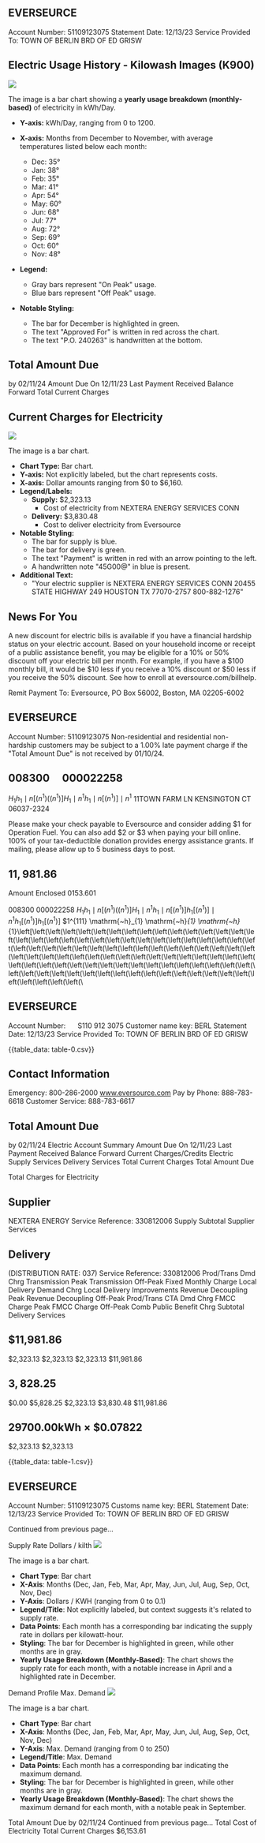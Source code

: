 ## EVERSEURCE

Account Number: 51109123075
Statement Date: 12/13/23
Service Provided To:
TOWN OF BERLIN BRD OF ED GRISW

## Electric Usage History - Kilowash Images (K900)

![](images/img-0.jpeg)

The image is a bar chart showing a **yearly usage breakdown (monthly-based)** of electricity in kWh/Day. 

- **Y-axis:** kWh/Day, ranging from 0 to 1200.
- **X-axis:** Months from December to November, with average temperatures listed below each month:
  - Dec: 35°
  - Jan: 38°
  - Feb: 35°
  - Mar: 41°
  - Apr: 54°
  - May: 60°
  - Jun: 68°
  - Jul: 77°
  - Aug: 72°
  - Sep: 69°
  - Oct: 60°
  - Nov: 48°

- **Legend:**
  - Gray bars represent "On Peak" usage.
  - Blue bars represent "Off Peak" usage.

- **Notable Styling:**
  - The bar for December is highlighted in green.
  - The text "Approved For" is written in red across the chart.
  - The text "P.O. 240263" is handwritten at the bottom.

## Total Amount Due

by 02/11/24
Amount Due On 12/11/23
Last Payment Received
Balance Forward
Total Current Charges

## Current Charges for Electricity

![](images/img-1.jpeg)

The image is a bar chart.

- **Chart Type:** Bar chart.
- **Y-axis:** Not explicitly labeled, but the chart represents costs.
- **X-axis:** Dollar amounts ranging from $0 to $6,160.
- **Legend/Labels:**
  - **Supply:** $2,323.13
    - Cost of electricity from NEXTERA ENERGY SERVICES CONN
  - **Delivery:** $3,830.48
    - Cost to deliver electricity from Eversource
- **Notable Styling:**
  - The bar for supply is blue.
  - The bar for delivery is green.
  - The text "Payment" is written in red with an arrow pointing to the left.
  - A handwritten note "45G00@" in blue is present.
- **Additional Text:**
  - "Your electric supplier is NEXTERA ENERGY SERVICES CONN 20455 STATE HIGHWAY 249 HOUSTON TX 77070-2757 800-882-1276"

## News For You

A new discount for electric bills is available if you have a financial hardship status on your electric account. Based on your household income or receipt of a public assistance benefit, you may be eligible for a 10\% or 50\% discount off your electric bill per month. For example, if you have a $\$ 100$ monthly bill, it would be $\$ 10$ less if you receive a $10 \%$ discount or $\$ 50$ less if you receive the $50 \%$ discount. See how to enroll at eversource.com/billhelp.

Remit Payment To: Eversource, PO Box 56002, Boston, MA 02205-6002

## EVERSEURCE

Account Number: 51109123075
Non-residential and residential non-hardship customers may be subject to a 1.00\% late payment charge if the "Total Amount Due" is not received by 01/10/24.

## $008300 \quad 000022258$

$H_{1} h_{1} \mid n\left[\left(n^{1}\right)\left(\left(n^{1}\right)\right] H_{1} \mid n^{1} h_{1} \mid n\left[\left(n^{1}\right)\right] \mid n^{1}\right.$
$11 \mathrm{TOWN}$ FARM LN
KENSINGTON CT 06037-2324

Please make your check payable to Eversource and consider adding $\$ 1$ for Operation Fuel.
You can also add $\$ 2$ or $\$ 3$ when paying your bill online. $100 \%$ of your tax-deductible donation provides energy assistance grants. If mailing, please allow up to 5 business days to post.

## $11,981.86$

Amount Enclosed
$0153.601$

008300 000022258
$H_{1} h_{1} \mid n\left[\left(n^{1}\right)\left(\left(n^{1}\right)\right] H_{1} \mid n^{1} h_{1} \mid n\left[\left(n^{1}\right)\right] h_{1}\left[\left(n^{1}\right)\right] \mid n^{1} h_{1}\left[\left(n^{1}\right)\right] h_{1}\left[\left(n^{1}\right)\right]$
$1^{111} \mathrm{~h}_{1} \mathrm{~h}_{1} \mathrm{~h}_{1}\left[\left(\left(\left(\left(\left(\left(\left(\left(\left(\left(\left(\left(\left(\left(\left(\left(\left(\left(\left(\left(\left(\left(\left(\left(\left(\left(\left(\left(\left(\left(\left(\left(\left(\left(\left(\left(\left(\left(\left(\left(\left(\left(\left(\left(\left(\left(\left(\left(\left(\left(\left(\left(\left(\left(\left(\left(\left(\left(\left(\left(\left(\left(\left(\left(\left(\left(\left(\left(\left(\left(\left(\left(\left(\left(\left(\left(\left(\left(\left(\left(\left(\left(\left(\left(\left(\left(\left(\left(\left(\left(\left(\left(\left(\left(\left(\left(\left(\left(\left(\left(\

## EVERSEURCE

Account Number: $\quad$ S110 912 3075
Customer name key: BERL
Statement Date: 12/13/23
Service Provided To:
TOWN OF BERLIN BRD OF ED GRISW

{{table_data: table-0.csv}}

## Contact Information

Emergency: 800-286-2000
www.eversource.com
Pay by Phone: 888-783-6618
Customer Service: 888-783-6617

## Total Amount Due

by $02 / 11 / 24$
Electric Account Summary
Amount Due On 12/11/23
Last Payment Received
Balance Forward
Current Charges/Credits
Electric Supply Services
Delivery Services
Total Current Charges
Total Amount Due

Total Charges for Electricity

## Supplier

NEXTERA ENERGY
Service Reference: 330812006 Supply
Subtotal Supplier Services

## Delivery

(DISTRIBUTION RATE: 037)
Service Reference: 330812006
Prod/Trans Dmd Chrg
Transmission Peak
Transmission Off-Peak
Fixed Monthly Charge
Local Delivery Demand Chrg
Local Delivery Improvements
Revenue Decoupling Peak
Revenue Decoupling Off-Peak
Prod/Trans CTA Dmd Chrg
FMCC Charge Peak
FMCC Charge Off-Peak
Comb Public Benefit Chrg
Subtotal Delivery Services

## $11,981.86

\$2,323.13
\$2,323.13
\$2,323.13
\$11,981.86

## $3,828.25$

\$0.00
\$5,828.25
\$2,323.13
\$3,830.48
\$11,981.86

## $29700.00 \mathrm{kWh} \times \$ 0.07822$

\$2,323.13
\$2,323.13

{{table_data: table-1.csv}}

## EVERSEURCE

Account Number: 51109123075
Customs name key: BERL
Statement Date: 12/13/23
Service Provided To:
TOWN OF BERLIN BRD OF ED GRISW

Continued from previous page...

Supply Rate
Dollars / kilth
![](images/img-2.jpeg)

The image is a bar chart.

- **Chart Type**: Bar chart
- **X-Axis**: Months (Dec, Jan, Feb, Mar, Apr, May, Jun, Jul, Aug, Sep, Oct, Nov, Dec)
- **Y-Axis**: Dollars / KWH (ranging from 0 to 0.1)
- **Legend/Title**: Not explicitly labeled, but context suggests it's related to supply rate.
- **Data Points**: Each month has a corresponding bar indicating the supply rate in dollars per kilowatt-hour.
- **Styling**: The bar for December is highlighted in green, while other months are in gray.
- **Yearly Usage Breakdown (Monthly-Based)**: The chart shows the supply rate for each month, with a notable increase in April and a highlighted rate in December.

Demand Profile
Max. Demand
![](images/img-3.jpeg)

The image is a bar chart.

- **Chart Type**: Bar chart
- **X-Axis**: Months (Dec, Jan, Feb, Mar, Apr, May, Jun, Jul, Aug, Sep, Oct, Nov, Dec)
- **Y-Axis**: Max. Demand (ranging from 0 to 250)
- **Legend/Title**: Max. Demand
- **Data Points**: Each month has a corresponding bar indicating the maximum demand.
- **Styling**: The bar for December is highlighted in green, while other months are in gray.
- **Yearly Usage Breakdown (Monthly-Based)**: The chart shows the maximum demand for each month, with a notable peak in September.

Total Amount Due
by $02 / 11 / 24$
Continued from previous page...
Total Cost of Electricity
Total Current Charges
\$6,153.61
